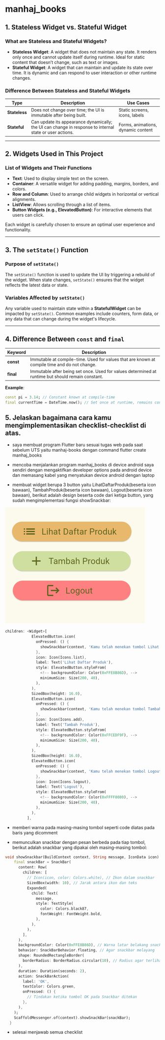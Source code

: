 # manhaj_books

## 1. Stateless Widget vs. Stateful Widget
### What are Stateless and Stateful Widgets?
- **Stateless Widget**: A widget that does not maintain any state. It renders only once and cannot update itself during runtime. Ideal for static content that doesn’t change, such as text or images.
- **Stateful Widget**: A widget that can maintain and update its state over time. It is dynamic and can respond to user interaction or other runtime changes.

### Difference Between Stateless and Stateful Widgets
| Type               | Description                                                                                             | Use Cases                              |
|--------------------|---------------------------------------------------------------------------------------------------------|----------------------------------------|
| **Stateless**      | Does not change over time; the UI is immutable after being built.                                       | Static screens, icons, labels          |
| **Stateful**       | Can update its appearance dynamically; the UI can change in response to internal state or user actions. | Forms, animations, dynamic content     |

---

## 2. Widgets Used in This Project
### List of Widgets and Their Functions
- **Text**: Used to display simple text on the screen.
- **Container**: A versatile widget for adding padding, margins, borders, and colors.
- **Row and Column**: Used to arrange child widgets in horizontal or vertical alignments.
- **ListView**: Allows scrolling through a list of items.
- **Button Widgets (e.g., ElevatedButton)**: For interactive elements that users can click.

Each widget is carefully chosen to ensure an optimal user experience and functionality.

---

## 3. The `setState()` Function
### Purpose of `setState()`
The `setState()` function is used to update the UI by triggering a rebuild of the widget. When state changes, `setState()` ensures that the widget reflects the latest data or state.

### Variables Affected by `setState()`
Any variable used to maintain state within a **StatefulWidget** can be impacted by `setState()`. Common examples include counters, form data, or any data that can change during the widget's lifecycle.

---

## 4. Difference Between `const` and `final`
| Keyword  | Description                                                                                       |
|----------|---------------------------------------------------------------------------------------------------|
| **const** | Immutable at compile-time. Used for values that are known at compile time and do not change.      |
| **final** | Immutable after being set once. Used for values determined at runtime but should remain constant. |

**Example**:
```dart
const pi = 3.14; // Constant known at compile-time
final currentTime = DateTime.now(); // Set once at runtime, remains constant
```
## 5. Jelaskan bagaimana cara kamu mengimplementasikan checklist-checklist di atas.

- saya membuat program Flutter baru sesuai tugas web pada saat sebelum UTS yaitu manhaj-books
dengan command flutter create manhaj_books

- mencoba menjalankan program manhaj_books di device android saya sendiri dengan mengaktifkan developer options pada android device dan memasang kabel yang menyatukan device android dengan laptop
- membuat widget berupa 3 button yaitu LihatDaftarProduk(beserta icon bawaan), TambahProduk(beserta icon bawaan), Logout(beserta icon bawaan), berikut adalah design beserta code dari ketiga button, yang sudah mengimplementasi fungsi showSnackbar:

![alt text](/README_pictures/button_3.png)


```dart
children: <Widget>[
            ElevatedButton.icon(
              onPressed: () {
                showSnackbar(context, 'Kamu telah menekan tombol Lihat Daftar Produk', Icons.list);
              },
              icon: Icon(Icons.list),
              label: Text('Lihat Daftar Produk'),
              style: ElevatedButton.styleFrom(
                <!-- backgroundColor: Color(0xFFE8B86D), -->
                minimumSize: Size(200, 40),
              ),
            ),
            SizedBox(height: 16.0),
            ElevatedButton.icon(
              onPressed: () {
                showSnackbar(context, 'Kamu telah menekan tombol Tambah Produk', Icons.add);
              },
              icon: Icon(Icons.add),
              label: Text('Tambah Produk'),
              style: ElevatedButton.styleFrom(
                <!-- backgroundColor: Color(0xFFCEDF9F), -->
                minimumSize: Size(200, 40),
              ),
            ),
            SizedBox(height: 16.0),
            ElevatedButton.icon(
              onPressed: () {
                showSnackbar(context, 'Kamu telah menekan tombol Logout', Icons.logout);
              },
              icon: Icon(Icons.logout),
              label: Text('Logout'),
              style: ElevatedButton.styleFrom(
                <!-- backgroundColor: Color(0xFFFF8080), -->
                minimumSize: Size(200, 40),
              ),
            ),
          ],
```

- memberi warna pada masing-masing tombol seperti code diatas pada baris yang dicomment

- memunculkan snackbar dengan pesan berbeda pada tiap tombol, berikut adalah snackbar yang dipakai oleh masing-masing tombol:
```dart
void showSnackbar(BuildContext context, String message, IconData icon) {
    final snackBar = SnackBar(
      content: Row(
        children: [
          // Icon(icon, color: Colors.white), // Ikon dalam snackbar
          SizedBox(width: 10), // Jarak antara ikon dan teks
          Expanded(
            child: Text(
              message,
              style: TextStyle(
                color: Colors.black87,
                fontWeight: FontWeight.bold,
              ),
            ),
          ),
        ],
      ),
      backgroundColor: Color(0xFFE8B86D), // Warna latar belakang snackbar
      behavior: SnackBarBehavior.floating, // Agar snackbar melayang
      shape: RoundedRectangleBorder(
        borderRadius: BorderRadius.circular(10), // Radius agar terlihat lebih modern
      ),
      duration: Duration(seconds: 2),
      action: SnackBarAction(
        label: 'OK',
        textColor: Colors.green,
        onPressed: () {
          // Tindakan ketika tombol OK pada Snackbar ditekan
        },
      ),
    );
    ScaffoldMessenger.of(context).showSnackBar(snackBar);
  }
```

- selesai menjawab semua checklist
